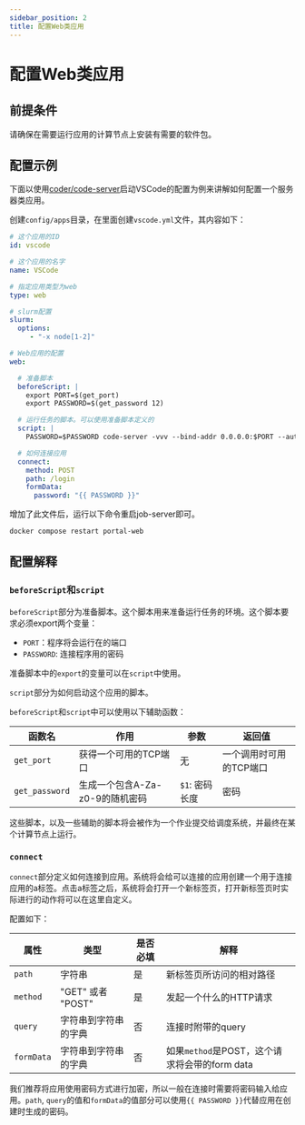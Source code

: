 ```yaml
---
sidebar_position: 2
title: 配置Web类应用
---
```


# 配置Web类应用 

## 前提条件

请确保在需要运行应用的计算节点上安装有需要的软件包。

## 配置示例

下面以使用[coder/code-server](https://github.com/coder/code-server)启动VSCode的配置为例来讲解如何配置一个服务器类应用。

创建`config/apps`目录，在里面创建`vscode.yml`文件，其内容如下：

```yaml title="config/apps/vscode.yml"
# 这个应用的ID
id: vscode

# 这个应用的名字
name: VSCode

# 指定应用类型为web
type: web

# slurm配置
slurm:
  options:
     - "-x node[1-2]"

# Web应用的配置
web:

  # 准备脚本
  beforeScript: |
    export PORT=$(get_port)
    export PASSWORD=$(get_password 12)

  # 运行任务的脚本。可以使用准备脚本定义的
  script: |
    PASSWORD=$PASSWORD code-server -vvv --bind-addr 0.0.0.0:$PORT --auth password

  # 如何连接应用
  connect:
    method: POST
    path: /login
    formData:
      password: "{{ PASSWORD }}"
```

增加了此文件后，运行以下命令重启job-server即可。

```bash
docker compose restart portal-web
```

## 配置解释

### `beforeScript`和`script`

`beforeScript`部分为准备脚本。这个脚本用来准备运行任务的环境。这个脚本要求必须export两个变量：

- `PORT`：程序将会运行在的端口
- `PASSWORD`: 连接程序用的密码

准备脚本中的`export`的变量可以在`script`中使用。

`script`部分为如何启动这个应用的脚本。

`beforeScript`和`script`中可以使用以下辅助函数：

| 函数名         | 作用                            | 参数           | 返回值                  |
| -------------- | ------------------------------- | -------------- | ----------------------- |
| `get_port`     | 获得一个可用的TCP端口           | 无             | 一个调用时可用的TCP端口 |
| `get_password` | 生成一个包含A-Za-z0-9的随机密码 | `$1`: 密码长度 | 密码                    |

这些脚本，以及一些辅助的脚本将会被作为一个作业提交给调度系统，并最终在某个计算节点上运行。

### `connect`

`connect`部分定义如何连接到应用。系统将会给可以连接的应用创建一个用于连接应用的a标签。点击a标签之后，系统将会打开一个新标签页，打开新标签页时实际进行的动作将可以在这里自定义。

配置如下：

| 属性       | 类型                 | 是否必填 | 解释                                          |
| ---------- | -------------------- | -------- | --------------------------------------------- |
| `path`     | 字符串               | 是       | 新标签页所访问的相对路径                      |
| `method`   | "GET" 或者 "POST"    | 是       | 发起一个什么的HTTP请求                        |
| `query`    | 字符串到字符串的字典 | 否       | 连接时附带的query                             |
| `formData` | 字符串到字符串的字典 | 否       | 如果`method`是POST，这个请求将会带的form data |


我们推荐将应用使用密码方式进行加密，所以一般在连接时需要将密码输入给应用。`path`, `query`的值和`formData`的值部分可以使用`{{ PASSWORD }}`代替应用在创建时生成的密码。


